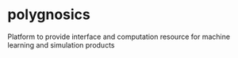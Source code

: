 # polygnosics
Platform to provide interface and computation resource for machine learning and simulation products
